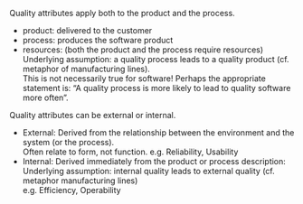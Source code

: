 Quality attributes apply both to the product and the process.  
- product: delivered to the customer  
- process: produces the software product  
- resources: (both the product and the process require resources)  
Underlying assumption: a quality process leads to a quality product (cf. metaphor of manufacturing lines).  
This is not necessarily true for software! Perhaps the appropriate statement is: “A quality process is more likely to lead to quality software more often”.

Quality attributes can be external or internal.  
- External: Derived from the relationship between the environment and the system (or the process).  
	Often relate to form, not function. 
	e.g. Reliability, Usability  
- Internal: Derived immediately from the product or process description:  
	Underlying assumption: internal quality leads to external quality (cf.  
	metaphor manufacturing lines)  
	e.g. Efficiency, Operability
